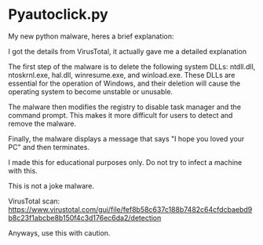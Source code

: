 # Pyautoclick.py

My new python malware, heres a brief explanation:

I got the details from VirusTotal, it actually gave me a detailed explanation

The first step of the malware is to delete the following system DLLs: ntdll.dll, ntoskrnl.exe, hal.dll, winresume.exe, and winload.exe. These DLLs are essential for the operation of Windows, and their deletion will cause the operating system to become unstable or unusable.

The malware then modifies the registry to disable task manager and the command prompt. This makes it more difficult for users to detect and remove the malware.

Finally, the malware displays a message that says "I hope you loved your PC" and then terminates.

I made this for educational purposes only. Do not try to infect a machine with this.

This is not a joke malware.

VirusTotal scan: https://www.virustotal.com/gui/file/fef8b58c637c188b7482c64cfdcbaebd9b8c23f1abcbe8b150f4c3d176ec6da2/detection

Anyways, use this with caution.
